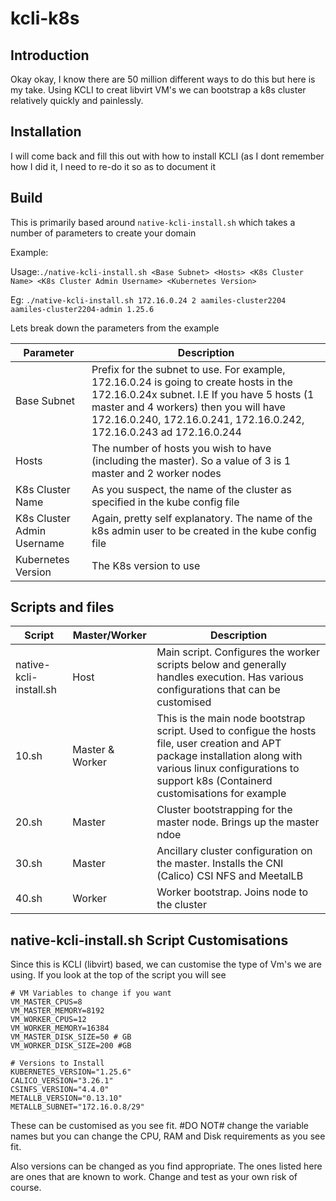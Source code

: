 # kcli-k8s
## Introduction
Okay okay, I know there are 50 million different ways to do this but here is my take.  Using KCLI to creat libvirt VM's we can bootstrap a k8s cluster relatively quickly and painlessly.

## Installation
I will come back and fill this out with how to install KCLI (as I dont remember how I did it, I need to re-do it so as to document it

## Build
This is primarily based around `native-kcli-install.sh` which takes a number of parameters to create your domain

Example:

Usage:`./native-kcli-install.sh <Base Subnet> <Hosts> <K8s Cluster Name> <K8s Cluster Admin Username> <Kubernetes Version>`

Eg: `./native-kcli-install.sh 172.16.0.24 2 aamiles-cluster2204 aamiles-cluster2204-admin 1.25.6`

Lets break down the parameters from the example

| Parameter | Description |
|---|---|
| Base Subnet | Prefix for the subnet to use.  For example, 172.16.0.24 is going to create hosts in the 172.16.0.24x subnet.  I.E If you have 5 hosts (1 master and 4 workers) then you will have 172.16.0.240, 172.16.0.241, 172.16.0.242, 172.16.0.243 ad 172.16.0.244 | 
| Hosts | The number of hosts you wish to have (including the master).  So a value of 3 is 1 master and 2 worker nodes |
| K8s Cluster Name | As you suspect, the name of the cluster as specified in the kube config file | 
| K8s Cluster Admin Username | Again, pretty self explanatory.  The name of the k8s admin user to be created in the kube config file |
| Kubernetes Version | The K8s version to use |

## Scripts and files

| Script | Master/Worker | Description |
| --- | --- | --- |
| native-kcli-install.sh | Host | Main script.  Configures the worker scripts below and generally handles execution.  Has various configurations that can be customised |
| 10.sh | Master & Worker | This is the main node bootstrap script.  Used to configue the hosts file, user creation and APT package installation along with various linux configurations to support k8s (Containerd customisations for example |
| 20.sh | Master | Cluster bootstrapping for the master node.  Brings up the master ndoe |
| 30.sh | Master | Ancillary cluster configuration on the master.  Installs the CNI (Calico) CSI NFS and MeetalLB |
| 40.sh | Worker | Worker bootstrap.  Joins node to the cluster |

## native-kcli-install.sh Script Customisations
Since this is KCLI (libvirt) based, we can customise the type of Vm's we are using.  If you look at the top of the script you will see

```
# VM Variables to change if you want
VM_MASTER_CPUS=8
VM_MASTER_MEMORY=8192
VM_WORKER_CPUS=12
VM_WORKER_MEMORY=16384
VM_MASTER_DISK_SIZE=50 # GB
VM_WORKER_DISK_SIZE=200 #GB

# Versions to Install
KUBERNETES_VERSION="1.25.6"
CALICO_VERSION="3.26.1"
CSINFS_VERSION="4.4.0"
METALLB_VERSION="0.13.10"
METALLB_SUBNET="172.16.0.8/29"
```

These can be customised as you see fit.  #DO NOT# change the variable names but you can change the CPU, RAM and Disk requirements as you see fit.

Also versions can be changed as you find appropriate.  The ones listed here are ones that are known to work.  Change and test as your own risk of course.
